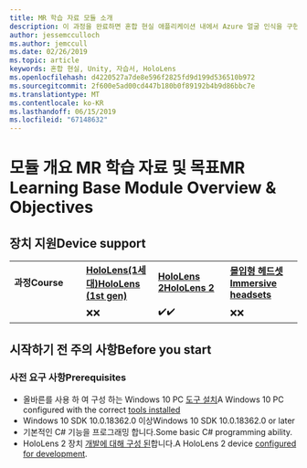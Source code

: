 ```yaml
---
title: MR 학습 자료 모듈 소개
description: 이 과정을 완료하면 혼합 현실 애플리케이션 내에서 Azure 얼굴 인식을 구현하는 방법을 이해할 수 있습니다.
author: jessemcculloch
ms.author: jemccull
ms.date: 02/26/2019
ms.topic: article
keywords: 혼합 현실, Unity, 자습서, HoloLens
ms.openlocfilehash: d4220527a7de8e596f2825fd9d199d536510b972
ms.sourcegitcommit: 2f600e5ad00cd447b180b0f89192b4b9d86bbc7e
ms.translationtype: MT
ms.contentlocale: ko-KR
ms.lasthandoff: 06/15/2019
ms.locfileid: "67148632"
---
```

# <a name="mr-learning-base-module-overview--objectives"></a><span data-ttu-id="5afe9-104">모듈 개요 MR 학습 자료 및 목표</span><span class="sxs-lookup"><span data-stu-id="5afe9-104">MR Learning Base Module Overview & Objectives</span></span>

## <a name="device-support"></a><span data-ttu-id="5afe9-105">장치 지원</span><span class="sxs-lookup"><span data-stu-id="5afe9-105">Device support</span></span>

<table>
    <colgroup>
    <col width="25%" />
    <col width="25%" />
    <col width="25%" />
    <col width="25%" />
    </colgroup>
    <tr>
        <td><span data-ttu-id="5afe9-106"><strong>과정</strong></span><span class="sxs-lookup"><span data-stu-id="5afe9-106"><strong>Course</strong></span></span></td>
        <td><span data-ttu-id="5afe9-107"><a href="hololens-hardware-details.md"><strong>HoloLens(1세대)</strong></a></span><span class="sxs-lookup"><span data-stu-id="5afe9-107"><a href="hololens-hardware-details.md"><strong>HoloLens (1st gen)</strong></a></span></span></td>
        <td><span data-ttu-id="5afe9-108"><a href="https://www.microsoft.com/en-us/hololens/hardware"><strong>HoloLens 2</strong></a></span><span class="sxs-lookup"><span data-stu-id="5afe9-108"><a href="https://www.microsoft.com/en-us/hololens/hardware"><strong>HoloLens 2</strong></a></span></span></td>
        <td><span data-ttu-id="5afe9-109"><a href="immersive-headset-hardware-details.md"><strong>몰입형 헤드셋</strong></a></span><span class="sxs-lookup"><span data-stu-id="5afe9-109"><a href="immersive-headset-hardware-details.md"><strong>Immersive headsets</strong></a></span></span></td>
    </tr>
     <tr>
        <td></td>
        <td><span data-ttu-id="5afe9-110">❌</span><span class="sxs-lookup"><span data-stu-id="5afe9-110">❌</span></span></td>
        <td><span data-ttu-id="5afe9-111">✔️</span><span class="sxs-lookup"><span data-stu-id="5afe9-111">✔️</span></span></td>
        <td><span data-ttu-id="5afe9-112">❌</span><span class="sxs-lookup"><span data-stu-id="5afe9-112">❌</span></span></td>
    </tr>
</table>

## <a name="before-you-start"></a><span data-ttu-id="5afe9-113">시작하기 전 주의 사항</span><span class="sxs-lookup"><span data-stu-id="5afe9-113">Before you start</span></span>

### <a name="prerequisites"></a><span data-ttu-id="5afe9-114">사전 요구 사항</span><span class="sxs-lookup"><span data-stu-id="5afe9-114">Prerequisites</span></span>

* <span data-ttu-id="5afe9-115">올바른를 사용 하 여 구성 하는 Windows 10 PC [도구 설치](install-the-tools.md)</span><span class="sxs-lookup"><span data-stu-id="5afe9-115">A Windows 10 PC configured with the correct [tools installed](install-the-tools.md)</span></span>
* <span data-ttu-id="5afe9-116">Windows 10 SDK 10.0.18362.0 이상</span><span class="sxs-lookup"><span data-stu-id="5afe9-116">Windows 10 SDK 10.0.18362.0 or later</span></span>
* <span data-ttu-id="5afe9-117">기본적인 C# 기능을 프로그래밍 합니다.</span><span class="sxs-lookup"><span data-stu-id="5afe9-117">Some basic C# programming ability.</span></span>
* <span data-ttu-id="5afe9-118">HoloLens 2 장치 [개발에 대해 구성 된](using-visual-studio.md#enabling-developer-mode)합니다.</span><span class="sxs-lookup"><span data-stu-id="5afe9-118">A HoloLens 2 device [configured for development](using-visual-studio.md#enabling-developer-mode).</span></span>

